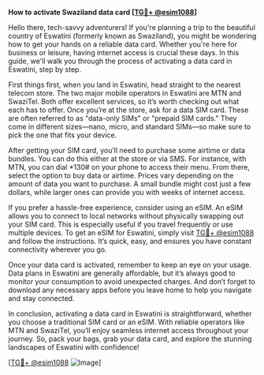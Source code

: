 **How to activate Swaziland data card [[TG💪+ @esim1088](https://t.me/s/esim1088)]**

Hello there, tech-savvy adventurers! If you're planning a trip to the beautiful country of Eswatini (formerly known as Swaziland), you might be wondering how to get your hands on a reliable data card. Whether you're here for business or leisure, having internet access is crucial these days. In this guide, we'll walk you through the process of activating a data card in Eswatini, step by step.

First things first, when you land in Eswatini, head straight to the nearest telecom store. The two major mobile operators in Eswatini are MTN and SwaziTel. Both offer excellent services, so it’s worth checking out what each has to offer. Once you’re at the store, ask for a data SIM card. These are often referred to as "data-only SIMs" or "prepaid SIM cards." They come in different sizes—nano, micro, and standard SIMs—so make sure to pick the one that fits your device.

After getting your SIM card, you’ll need to purchase some airtime or data bundles. You can do this either at the store or via SMS. For instance, with MTN, you can dial *130# on your phone to access their menu. From there, select the option to buy data or airtime. Prices vary depending on the amount of data you want to purchase. A small bundle might cost just a few dollars, while larger ones can provide you with weeks of internet access.

If you prefer a hassle-free experience, consider using an eSIM. An eSIM allows you to connect to local networks without physically swapping out your SIM card. This is especially useful if you travel frequently or use multiple devices. To get an eSIM for Eswatini, simply visit [TG💪+ @esim1088](https://t.me/s/esim1088) and follow the instructions. It’s quick, easy, and ensures you have constant connectivity wherever you go.

Once your data card is activated, remember to keep an eye on your usage. Data plans in Eswatini are generally affordable, but it’s always good to monitor your consumption to avoid unexpected charges. And don’t forget to download any necessary apps before you leave home to help you navigate and stay connected.

In conclusion, activating a data card in Eswatini is straightforward, whether you choose a traditional SIM card or an eSIM. With reliable operators like MTN and SwaziTel, you’ll enjoy seamless internet access throughout your journey. So, pack your bags, grab your data card, and explore the stunning landscapes of Eswatini with confidence!

[[TG💪+ @esim1088](https://t.me/s/esim1088) ![Image](https://i.postimg.cc/Y0z9fWf4/image.png)]
